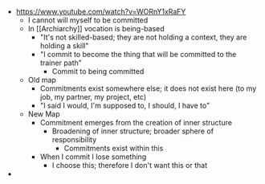 - https://www.youtube.com/watch?v=WORnY1xRaFY
	- I cannot will myself to be committed
	- In [[Archiarchy]] vocation is being-based
		- "It's not skilled-based; they are not holding a context, they are holding a skill"
		- "I commit to become the thing that will be committed to the trainer path"
			- Commit to being committed
	- Old map
		- Commitments exist somewhere else; it does not exist here (to my job, my partner, my project, etc)
		- "I said I would, I'm supposed to, I should, I have to"
	- New Map
		- Commitment emerges from the creation of inner structure
			- Broadening of inner structure; broader sphere of responsibility
				- Commitments exist within this
		- When I commit I lose something
			- I choose this; therefore I don't want this or that
-